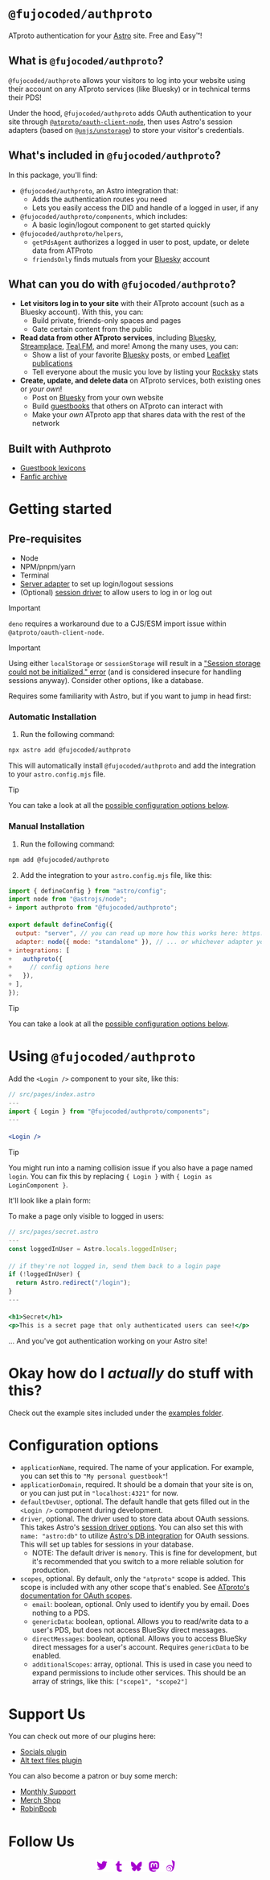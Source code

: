 # `@fujocoded/authproto`

<!-- banner -->

ATproto authentication for your [Astro](https://docs.astro.build/en/concepts/why-astro/) site. Free and Easy™!

<!-- badges -->

## What is `@fujocoded/authproto`?

`@fujocoded/authproto` allows your visitors to log into your website using their
account on any ATproto services (like Bluesky) or in technical terms their PDS!

Under the hood, `@fujocoded/authproto` adds OAuth authentication to your site
through
[`@atproto/oauth-client-node`](https://www.npmjs.com/package/@atproto/oauth-client-node),
then uses Astro's session adapters (based on
[`@unjs/unstorage`](https://github.com/unjs/unstorage)) to store your visitor's
credentials.

<!-- screenshot of oauth x'd out -->
<!-- screenshot of fujocoded thumbsup -->

## What's included in `@fujocoded/authproto`?

In this package, you'll find:

- `@fujocoded/authproto`, an Astro integration that:
  - Adds the authentication routes you need
  - Lets you easily access the DID and handle of a logged in user, if any
- `@fujocoded/authproto/components`, which includes:
  - A basic login/logout component to get started quickly
- `@fujocoded/authproto/helpers`,
  - `getPdsAgent` authorizes a logged in user to post, update, or delete data from ATProto
  - `friendsOnly` finds mutuals from your [Bluesky](https://bsky.app/) account

## What can you do with `@fujocoded/authproto`?

- **Let visitors log in to your site** with their ATproto account (such as a Bluesky
  account). With this, you can:
  - Build private, friends-only spaces and pages
  - Gate certain content from the public
- **Read data from other ATproto services**, including [Bluesky](https://bsky.app/),
  [Streamplace](https://stream.place/), [Teal.FM](https://teal.fm/), and more!
  Among the many uses, you can:
  - Show a list of your favorite [Bluesky](https://bsky.app/) posts, or
    embed [Leaflet publications](https://leaflet.pub/)
  - Tell everyone about the music you love by listing
    your [Rocksky](https://rocksky.app/) stats
- **Create, update, and delete data** on ATproto services, both existing ones or
  _your own_!
  - Post on [Bluesky](https://bsky.app/) from your own website
  - Build [guestbooks](https://github.com/FujoWebDev/lexicon-guestbook/) that
    others on ATproto can interact with
  - Make your _own_ ATproto app that shares data with the rest of the network

<!-- replace this with a fancier display -->
<!-- link to atproto explainer -->

## Built with Authproto

- [Guestbook lexicons](https://github.com/FujoWebDev/lexicon-guestbook/)
- [Fanfic archive](https://github.com/haetae-bit/fanfic-atproto)

# Getting started

## Pre-requisites

- Node
- NPM/pnpm/yarn
- Terminal
- [Server adapter](https://docs.astro.build/en/guides/on-demand-rendering/#server-adapters) to set up login/logout sessions
- (Optional) [session driver](https://docs.astro.build/en/reference/configuration-reference/#sessiondriver) to allow users to log in or log out

> [!IMPORTANT]
> `deno` requires a workaround due to a CJS/ESM import issue within
> `@atproto/oauth-client-node`.

> [!IMPORTANT]
> Using either `localStorage` or `sessionStorage` will result in a ["Session storage could not be initialized." error](https://docs.astro.build/en/reference/errors/session-storage-init-error/) (and is considered insecure for handling sessions anyway). Consider other options, like a database.

Requires some familiarity with Astro, but if you want to jump in head first:

### Automatic Installation

1. Run the following command:

```bash
npx astro add @fujocoded/authproto
```

This will automatically install `@fujocoded/authproto` and add the integration to your `astro.config.mjs` file.

> [!TIP]
> 
> You can take a look at all the [possible configuration options below](#configuration-options).

### Manual Installation

1. Run the following command:

```bash
npm add @fujocoded/authproto
```

2. Add the integration to your `astro.config.mjs` file, like this:

```js
import { defineConfig } from "astro/config";
import node from "@astrojs/node";
+ import authproto from "@fujocoded/authproto";

export default defineConfig({
  output: "server", // you can read up more how this works here: https://docs.astro.build/en/guides/on-demand-rendering/
  adapter: node({ mode: "standalone" }), // ... or whichever adapter you're using!
+ integrations: [
+   authproto({
+     // config options here
+   }),
+ ],
});
```

> [!TIP]
>
> You can take a look at all the [possible configuration options below](#configuration-options).

# Using `@fujocoded/authproto`

Add the `<Login />` component to your site, like this:

```jsx
// src/pages/index.astro
---
import { Login } from "@fujocoded/authproto/components";
---

<Login />
```

> [!TIP]
> 
> You might run into a naming collision issue if you also have a page named `login`. You can fix this by replacing `{ Login }` with `{ Login as LoginComponent }`.

It'll look like a plain form:

<!-- screenshot -->

To make a page only visible to logged in users:

```jsx
// src/pages/secret.astro
---
const loggedInUser = Astro.locals.loggedInUser;

// if they're not logged in, send them back to a login page
if (!loggedInUser) {
  return Astro.redirect("/login");
}
---

<h1>Secret</h1>
<p>This is a secret page that only authenticated users can see!</p>
```

<!-- screenshots here -->

... And you've got authentication working on your Astro site!

# Okay how do I _actually_ do stuff with this?

Check out the example sites included under the [examples folder](./__examples__/).

# Configuration options

- `applicationName`, required. The name of your application. For example, you
  can set this to `"My personal guestbook"`!
- `applicationDomain`, required. It should be a domain that your site is on, or
  you can just put in `"localhost:4321"` for now.
- `defaultDevUser`, optional. The default handle that gets filled out in the
  `<Login />` component during development.
- `driver`, optional. The driver used to store data about OAuth sessions. This
  takes Astro's [session driver options](https://docs.astro.build/en/reference/configuration-reference/#sessiondriver).
  You can also set this with `name: "astro:db"` to utilize [Astro's DB
  integration](https://docs.astro.build/en/guides/integrations-guide/db/) for
  OAuth sessions. This will set up tables for sessions in your database.
  - NOTE: The default driver is `memory`. This is fine for development, but it's
    recommended that you switch to a more reliable solution for production.
- `scopes`, optional. By default, only the `"atproto"` scope is added. This
  scope is included with any other scope that's enabled. See [ATproto's
  documentation for OAuth
  scopes](https://atproto.com/specs/oauth#authorization-scopes).
  - `email`: boolean, optional. Only used to identify you by email. Does nothing
    to a PDS.
  - `genericData`: boolean, optional. Allows you to read/write data to a user's
    PDS, but does not access BlueSky direct messages.
  - `directMessages`: boolean, optional. Allows you to access BlueSky direct
    messages for a user's account. Requires `genericData` to be enabled.
  - `additionalScopes`: array, optional. This is used in case you need to expand
    permissions to include other services. This should be an array of strings,
    like this: `["scope1", "scope2"]`

# Support Us

You can check out more of our plugins here:

- [Socials
  plugin](https://github.com/FujoWebDev/fujocoded-plugins/tree/main/zod-transform-socials)
- [Alt text files
  plugin](https://github.com/FujoWebDev/fujocoded-plugins/tree/main/remark-alt-text-files)

You can also become a patron or buy some merch:

- [Monthly Support](https://fujocoded.com/support)
- [Merch Shop](https://store.fujocoded.com/)
- [RobinBoob](https://www.robinboob.com/)

# Follow Us

<p align="center"><a href="https://twitter.com/fujoc0ded"><img width="35" src="https://raw.githubusercontent.com/FujoWebDev/.github/main/profile/images/twitter.svg" /></a><a href="https://www.tumblr.com/fujocoded"><img width="35" src="https://raw.githubusercontent.com/FujoWebDev/.github/main/profile/images/tumblr.svg" /></a><a href="https://bsky.app/profile/fujocoded.bsky.social"><img width="35" src="https://raw.githubusercontent.com/FujoWebDev/.github/main/profile/images/bluesky.svg" /></a><a href="https://blorbo.social/@fujocoded"><img width="35"  src="https://raw.githubusercontent.com/FujoWebDev/.github/main/profile/images/mastodon.svg" /></a><a href="https://fujocoded.dreamwidth.org/"><img width="17" src="https://raw.githubusercontent.com/FujoWebDev/.github/main/profile/images/dreamwidth.svg" /></a></p>
